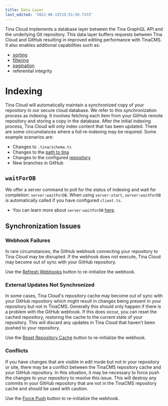 ```yaml
---
title: Data Layer
last_edited: '2022-06-15T15:51:56.737Z'
---
```


Tina Cloud implements a database layer between the Tina GraphQL API and the
underlying Git repository. This data layer buffers requests between Tina Cloud and GitHub resulting in improved editing performance with TinaCMS. It also enables additional capabilities such as:

- [sorting](/docs/graphql/queries/advanced/sorting/)
- [filtering](/docs/graphql/queries/advanced/filter-documents/)
- [pagination](/docs/graphql/queries/advanced/pagination/)
- referential integrity

# Indexing

Tina Cloud will automatically maintain a synchronized copy of your repository in our
secure cloud database. We refer to this synchronization process as indexing. It involves fetching each item from your
GitHub remote repository and storing a copy in the database. After the initial indexing process, Tina Cloud will only
index content that has been updated. There are some circumstances where a full re-indexing may be required. Some example
scenarios are:

- Changes to `.tina/schema.ts`
- Changes to the [path to tina](/docs/tina-cloud/dashboard/projects/#path-to-tina)
- Changes to the configured [repository](/docs/tina-cloud/dashboard/projects/#changing-the-repository)
- New branches in GitHub

## `waitForDB`

We offer a server command to poll for the status of indexing and wait for completion: `server:waitForDB`. When using
`server:start`, `server:waitForDB` is automatically called if you have configured `client.ts`.

- You can learn more about `server:waitForDB` [here](/docs/cli-overview/#tinacms-serverwaitfordb-experimental).

## Synchronization Issues

### Webhook Failures

In rare circumstances, the GitHub webhook connecting your repository to Tina Cloud may be disrupted. If the webhook does
not execute, Tina Cloud may become out of sync with your GitHub repository.

Use the [Refresh Webhooks](/docs/tina-cloud/dashboard/projects/#refresh-webhooks) button to re-initialize the webhook.

### External Updates Not Synchronized

In some cases, Tina Cloud's repository cache may become out of sync with your GitHub repository which might result in
changes being present in your repository but not in TinaCMS. Generally this should only happen if there is a problem
with the GitHub webhook. If this does occur, you can reset the cached repository, restoring the cache to the current
state of your repository. This will discard any updates in Tina Cloud that haven't been pushed to your repository.

Use the [Reset Repository Cache](/docs/tina-cloud/dashboard/projects/#reset-repository-cache) button to re-initialize the webhook.

### Conflicts

If you have changes that are visible in edit mode but not in your repository or site, there may be a conflict between
the TinaCMS repository cache and your GitHub repository. In this situation, it may be necessary to force push the
changes to your repository to resolve this issue. This will destroy any commits in your GitHub repository that are not
in the TinaCMS repository cache and should be used with caution.

Use the [Force Push](/docs/tina-cloud/dashboard/projects/#force-push) button to re-initialize the webhook.
